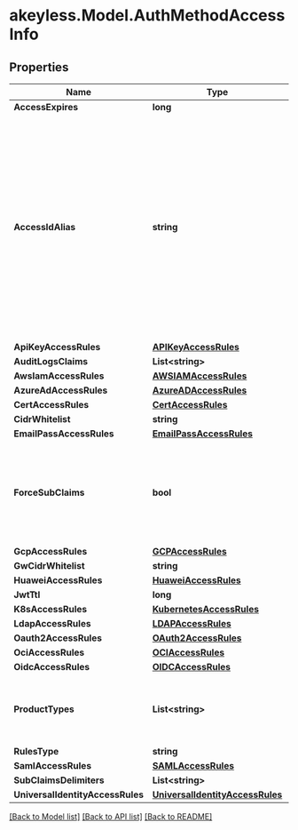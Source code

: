 # akeyless.Model.AuthMethodAccessInfo

## Properties

Name | Type | Description | Notes
------------ | ------------- | ------------- | -------------
**AccessExpires** | **long** |  | [optional] 
**AccessIdAlias** | **string** | for accounts where AccessId holds encrypted email this field will hold generated AccessId, for accounts based on regular AccessId it will be equal to accessId itself | [optional] 
**ApiKeyAccessRules** | [**APIKeyAccessRules**](APIKeyAccessRules.md) |  | [optional] 
**AuditLogsClaims** | **List&lt;string&gt;** |  | [optional] 
**AwsIamAccessRules** | [**AWSIAMAccessRules**](AWSIAMAccessRules.md) |  | [optional] 
**AzureAdAccessRules** | [**AzureADAccessRules**](AzureADAccessRules.md) |  | [optional] 
**CertAccessRules** | [**CertAccessRules**](CertAccessRules.md) |  | [optional] 
**CidrWhitelist** | **string** |  | [optional] 
**EmailPassAccessRules** | [**EmailPassAccessRules**](EmailPassAccessRules.md) |  | [optional] 
**ForceSubClaims** | **bool** | if true the role associated with this auth method must include sub claims | [optional] 
**GcpAccessRules** | [**GCPAccessRules**](GCPAccessRules.md) |  | [optional] 
**GwCidrWhitelist** | **string** |  | [optional] 
**HuaweiAccessRules** | [**HuaweiAccessRules**](HuaweiAccessRules.md) |  | [optional] 
**JwtTtl** | **long** |  | [optional] 
**K8sAccessRules** | [**KubernetesAccessRules**](KubernetesAccessRules.md) |  | [optional] 
**LdapAccessRules** | [**LDAPAccessRules**](LDAPAccessRules.md) |  | [optional] 
**Oauth2AccessRules** | [**OAuth2AccessRules**](OAuth2AccessRules.md) |  | [optional] 
**OciAccessRules** | [**OCIAccessRules**](OCIAccessRules.md) |  | [optional] 
**OidcAccessRules** | [**OIDCAccessRules**](OIDCAccessRules.md) |  | [optional] 
**ProductTypes** | **List&lt;string&gt;** | List of product types this auth method will be in use of | [optional] 
**RulesType** | **string** |  | [optional] 
**SamlAccessRules** | [**SAMLAccessRules**](SAMLAccessRules.md) |  | [optional] 
**SubClaimsDelimiters** | **List&lt;string&gt;** |  | [optional] 
**UniversalIdentityAccessRules** | [**UniversalIdentityAccessRules**](UniversalIdentityAccessRules.md) |  | [optional] 

[[Back to Model list]](../README.md#documentation-for-models) [[Back to API list]](../README.md#documentation-for-api-endpoints) [[Back to README]](../README.md)

